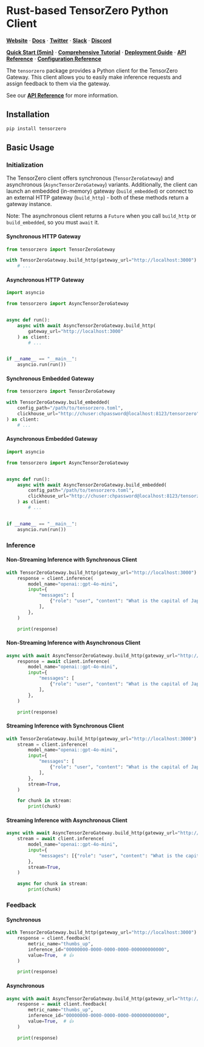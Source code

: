 # Rust-based TensorZero Python Client

**[Website](https://www.tensorzero.com/)** ·
**[Docs](https://www.tensorzero.com/docs)** ·
**[Twitter](https://www.x.com/tensorzero)** ·
**[Slack](https://www.tensorzero.com/slack)** ·
**[Discord](https://www.tensorzero.com/discord)**

**[Quick Start (5min)](https://www.tensorzero.com/docs/gateway/tutorial)** ·
**[Comprehensive Tutorial](https://www.tensorzero.com/docs/gateway/tutorial)** ·
**[Deployment Guide](https://www.tensorzero.com/docs/gateway/deployment)** ·
**[API Reference](https://www.tensorzero.com/docs/gateway/api-reference)** ·
**[Configuration Reference](https://www.tensorzero.com/docs/gateway/deployment)**

The `tensorzero` package provides a Python client for the TensorZero Gateway.
This client allows you to easily make inference requests and assign feedback to them via the gateway.

See our **[API Reference](https://www.tensorzero.com/docs/gateway/api-reference)** for more information.

## Installation

```bash
pip install tensorzero
```

## Basic Usage

### Initialization

The TensorZero client offers synchronous (`TensorZeroGateway`) and asynchronous (`AsyncTensorZeroGateway`) variants.
Additionally, the client can launch an embedded (in-memory) gateway (`build_embedded`) or connect to an external HTTP gateway (`build_http`) - both of these methods return a gateway instance.

Note: The asynchronous client returns a `Future` when you call `build_http` or `build_embedded`, so you must `await` it.

#### Synchronous HTTP Gateway

```python
from tensorzero import TensorZeroGateway

with TensorZeroGateway.build_http(gateway_url="http://localhost:3000") as client:
    # ...
```

#### Asynchronous HTTP Gateway

```python
import asyncio

from tensorzero import AsyncTensorZeroGateway


async def run():
    async with await AsyncTensorZeroGateway.build_http(
        gateway_url="http://localhost:3000"
    ) as client:
        # ...


if __name__ == "__main__":
    asyncio.run(run())
```

#### Synchronous Embedded Gateway

```python
from tensorzero import TensorZeroGateway

with TensorZeroGateway.build_embedded(
    config_path="/path/to/tensorzero.toml",
    clickhouse_url="http://chuser:chpassword@localhost:8123/tensorzero"
) as client:
    # ...
```

#### Asynchronous Embedded Gateway

```python
import asyncio

from tensorzero import AsyncTensorZeroGateway


async def run():
    async with await AsyncTensorZeroGateway.build_embedded(
        config_path="/path/to/tensorzero.toml",
        clickhouse_url="http://chuser:chpassword@localhost:8123/tensorzero"
    ) as client:
        # ...


if __name__ == "__main__":
    asyncio.run(run())
```

### Inference

#### Non-Streaming Inference with Synchronous Client

```python
with TensorZeroGateway.build_http(gateway_url="http://localhost:3000") as client:
    response = client.inference(
        model_name="openai::gpt-4o-mini",
        input={
            "messages": [
                {"role": "user", "content": "What is the capital of Japan?"},
            ],
        },
    )

    print(response)
```

#### Non-Streaming Inference with Asynchronous Client

```python
async with await AsyncTensorZeroGateway.build_http(gateway_url="http://localhost:3000") as client:
    response = await client.inference(
        model_name="openai::gpt-4o-mini",
        input={
            "messages": [
                {"role": "user", "content": "What is the capital of Japan?"},
            ],
        },
    )

    print(response)
```

#### Streaming Inference with Synchronous Client

```python
with TensorZeroGateway.build_http(gateway_url="http://localhost:3000") as client:
    stream = client.inference(
        model_name="openai::gpt-4o-mini",
        input={
            "messages": [
                {"role": "user", "content": "What is the capital of Japan?"},
            ],
        },
        stream=True,
    )

    for chunk in stream:
        print(chunk)
```

#### Streaming Inference with Asynchronous Client

```python
async with await AsyncTensorZeroGateway.build_http(gateway_url="http://localhost:3000") as client:
    stream = await client.inference(
        model_name="openai::gpt-4o-mini",
        input={
            "messages": [{"role": "user", "content": "What is the capital of Japan?"}],
        },
        stream=True,
    )

    async for chunk in stream:
        print(chunk)
```

### Feedback

#### Synchronous

```python
with TensorZeroGateway.build_http(gateway_url="http://localhost:3000") as client:
    response = client.feedback(
        metric_name="thumbs_up",
        inference_id="00000000-0000-0000-0000-000000000000",
        value=True,  # 👍
    )

    print(response)
```

#### Asynchronous

```python
async with await AsyncTensorZeroGateway.build_http(gateway_url="http://localhost:3000") as client:
    response = await client.feedback(
        metric_name="thumbs_up",
        inference_id="00000000-0000-0000-0000-000000000000",
        value=True,  # 👍
    )

    print(response)
```
